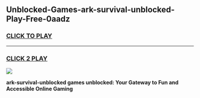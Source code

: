 
## Unblocked-Games-ark-survival-unblocked-Play-Free-0aadz
<h3>
<a href="https://premium76.site?title=ark-survival-unblocked&ref=12A">CLICK TO PLAY</a></h3>
<hr>

<h3>
<a href="https://premium76.site?title=ark-survival-unblocked&ref=12A">CLICK 2 PLAY</a>
  
</h3>

<a href="https://premium76.site?title=ark-survival-unblocked&ref=12A"><img src="https://clearcache.store/games.png"></a>


**ark-survival-unblocked games unblocked: Your Gateway to Fun and Accessible Online Gaming**
